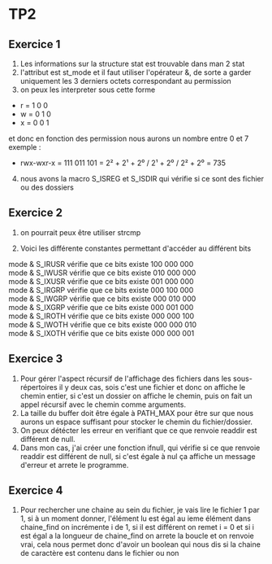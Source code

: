 # TP2
## Exercice 1 
1. Les informations sur la structure stat est trouvable dans man 2 stat
2. l'attribut est st_mode et il faut utiliser l'opérateur &, de sorte a garder uniquement les 3 derniers octets correspondant au permission 
3. on peux les interpreter sous cette forme 
 - r = 1 0 0 
 - w = 0 1 0
 - x = 0 0 1 

et donc en fonction des permission nous aurons un nombre entre 0 et 7 exemple : 
- rwx-wxr-x = 111 011 101 = 2² + 2¹ + 2⁰ / 2¹ + 2⁰ / 2² + 2⁰ = 735 

4. nous avons la macro S_ISREG et S_ISDIR qui vérifie si ce sont des fichier ou des dossiers 

## Exercice 2 

1. on pourrait peux être utiliser strcmp

2. Voici les différente constantes permettant d'accéder au différent bits 

mode & S_IRUSR vérifie que ce bits existe 100 000 000  
mode & S_IWUSR vérifie que ce bits existe 010 000 000  
mode & S_IXUSR vérifie que ce bits existe 001 000 000  
mode & S_IRGRP vérifie que ce bits existe 000 100 000  
mode & S_IWGRP vérifie que ce bits existe 000 010 000  
mode & S_IXGRP vérifie que ce bits existe 000 001 000  
mode & S_IROTH vérifie que ce bits existe 000 000 100  
mode & S_IWOTH vérifie que ce bits existe 000 000 010  
mode & S_IXOTH vérifie que ce bits existe 000 000 001  

## Exercice 3 

1. Pour gérer l'aspect récursif de l'affichage des fichiers dans les sous-répertoires il y deux cas, sois c'est une fichier et donc on affiche le chemin entier, si c'est un dossier on affiche le chemin, puis on fait un appel récursif avec le chemin comme arguments.
2. La taille du buffer doit être égale à PATH_MAX pour être sur que nous aurons un espace suffisant pour stocker le chemin du fichier/dossier.
3. On peux détécter les erreur en verifiant que ce que renvoie readdir est différent de null.
4. Dans mon cas, j'ai créer une fonction ifnull, qui vérifie si ce que renvoie readdir est différent de null, si c'est égale à nul ça affiche un message d'erreur et arrete le programme.

## Exercice 4 

1. Pour rechercher une chaine au sein du fichier, je vais lire le fichier 1 par 1, si à un moment donner, l'élément lu est égal au ieme élément dans chaine_find on incrémente i de 1, si il est différent on remet i = 0 et si i est égal a la longueur de chaine_find on arrete la boucle et on renvoie vrai, cela nous permet donc d'avoir un boolean qui nous dis si la chaine de caractère est contenu dans le fichier ou non 
